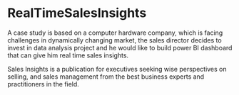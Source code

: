 # RealTimeSalesInsights
A case study is based on a computer hardware company, which is facing challenges in dynamically changing market,
the sales director decides to invest in data analysis project and he would like to build power BI dashboard that can give him real time sales insights. 

Sales Insights is a publication for executives seeking wise perspectives on selling,
and sales management from the best business experts and practitioners in the field. 




